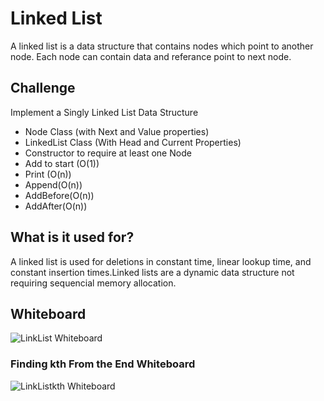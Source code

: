 # Linked List

A linked list is a data structure that contains nodes which point to another node. Each node can contain data and referance point to next node.


## Challenge
Implement a Singly Linked List Data Structure
- Node Class (with Next and Value properties)
- LinkedList Class (With Head and Current Properties)
- Constructor to require at least one Node
- Add to start (O(1))
- Print (O(n))
- Append(O(n))
- AddBefore(O(n))
- AddAfter(O(n))

## What is it used for?

A linked list is used for deletions in constant time, linear lookup time, and constant insertion times.Linked lists are a dynamic data structure not requiring sequencial memory allocation. 

## Whiteboard
![LinkList Whiteboard](https://user-images.githubusercontent.com/47017138/59707257-1d696580-91b7-11e9-80a7-907c35f447d2.jpg)

### Finding kth From the End Whiteboard
![LinkListkth Whiteboard](https://user-images.githubusercontent.com/47017138/59790061-ea40d800-9283-11e9-9dde-b15dccb1a885.jpg)
